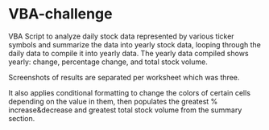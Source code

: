 # VBA-challenge

VBA Script to analyze daily stock data represented by various ticker symbols and summarize the data into yearly stock data, looping through the daily data to compile it into yearly data. The yearly data compiled shows yearly: change, percentage change, and total stock volume.

Screenshots of results are separated per worksheet which was three.

It also applies conditional formatting to change the colors of certain cells depending on the value in them, then populates the greatest % increase&decrease and greatest total stock volume from the summary section.

